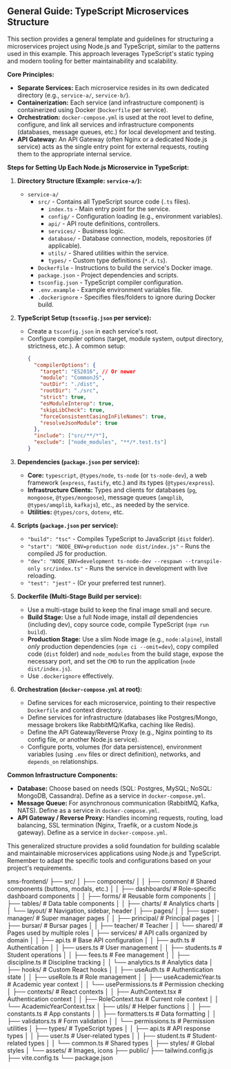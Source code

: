 ## General Guide: TypeScript Microservices Structure

This section provides a general template and guidelines for structuring a microservices project using Node.js and TypeScript, similar to the patterns used in this example. This approach leverages TypeScript's static typing and modern tooling for better maintainability and scalability.

**Core Principles:**

*   **Separate Services:** Each microservice resides in its own dedicated directory (e.g., `service-a/`, `service-b/`).
*   **Containerization:** Each service (and infrastructure component) is containerized using Docker (`Dockerfile` per service).
*   **Orchestration:** `docker-compose.yml` is used at the root level to define, configure, and link all services and infrastructure components (databases, message queues, etc.) for local development and testing.
*   **API Gateway:** An API Gateway (often Nginx or a dedicated Node.js service) acts as the single entry point for external requests, routing them to the appropriate internal service.

**Steps for Setting Up Each Node.js Microservice in TypeScript:**

1.  **Directory Structure (Example: `service-a/`):**
    *   `service-a/`
        *   `src/` - Contains all TypeScript source code (`.ts` files).
            *   `index.ts` - Main entry point for the service.
            *   `config/` - Configuration loading (e.g., environment variables).
            *   `api/` - API route definitions, controllers.
            *   `services/` - Business logic.
            *   `database/` - Database connection, models, repositories (if applicable).
            *   `utils/` - Shared utilities within the service.
            *   `types/` - Custom type definitions (`*.d.ts`).
        *   `Dockerfile` - Instructions to build the service's Docker image.
        *   `package.json` - Project dependencies and scripts.
        *   `tsconfig.json` - TypeScript compiler configuration.
        *   `.env.example` - Example environment variables file.
        *   `.dockerignore` - Specifies files/folders to ignore during Docker build.

2.  **TypeScript Setup (`tsconfig.json` per service):**
    *   Create a `tsconfig.json` in each service's root.
    *   Configure compiler options (target, module system, output directory, strictness, etc.). A common setup:
        ```json
        {
          "compilerOptions": {
            "target": "ES2016", // Or newer
            "module": "CommonJS",
            "outDir": "./dist",
            "rootDir": "./src",
            "strict": true,
            "esModuleInterop": true,
            "skipLibCheck": true,
            "forceConsistentCasingInFileNames": true,
            "resolveJsonModule": true
          },
          "include": ["src/**/*"],
          "exclude": ["node_modules", "**/*.test.ts"]
        }
        ```

3.  **Dependencies (`package.json` per service):**
    *   **Core:** `typescript`, `@types/node`, `ts-node` (or `ts-node-dev`), a web framework (`express`, `fastify`, etc.) and its types (`@types/express`).
    *   **Infrastructure Clients:** Types and clients for databases (`pg`, `mongoose`, `@types/mongoose`), message queues (`amqplib`, `@types/amqplib`, `kafkajs`), etc., as needed by the service.
    *   **Utilities:** `@types/cors`, `dotenv`, etc.

4.  **Scripts (`package.json` per service):**
    *   `"build": "tsc"` - Compiles TypeScript to JavaScript (`dist` folder).
    *   `"start": "NODE_ENV=production node dist/index.js"` - Runs the compiled JS for production.
    *   `"dev": "NODE_ENV=development ts-node-dev --respawn --transpile-only src/index.ts"` - Runs the service in development with live reloading.
    *   `"test": "jest"` - (Or your preferred test runner).

5.  **Dockerfile (Multi-Stage Build per service):**
    *   Use a multi-stage build to keep the final image small and secure.
    *   **Build Stage:** Use a full Node image, install *all* dependencies (including dev), copy source code, compile TypeScript (`npm run build`).
    *   **Production Stage:** Use a slim Node image (e.g., `node:alpine`), install *only* production dependencies (`npm ci --omit=dev`), copy compiled code (`dist` folder) and `node_modules` from the build stage, expose the necessary port, and set the `CMD` to run the application (`node dist/index.js`).
    *   Use `.dockerignore` effectively.

6.  **Orchestration (`docker-compose.yml` at root):**
    *   Define services for each microservice, pointing to their respective `Dockerfile` and context directory.
    *   Define services for infrastructure (databases like Postgres/Mongo, message brokers like RabbitMQ/Kafka, caching like Redis).
    *   Define the API Gateway/Reverse Proxy (e.g., Nginx pointing to its config file, or another Node.js service).
    *   Configure ports, volumes (for data persistence), environment variables (using `.env` files or direct definition), networks, and `depends_on` relationships.

**Common Infrastructure Components:**

*   **Database:** Choose based on needs (SQL: Postgres, MySQL; NoSQL: MongoDB, Cassandra). Define as a service in `docker-compose.yml`.
*   **Message Queue:** For asynchronous communication (RabbitMQ, Kafka, NATS). Define as a service in `docker-compose.yml`.
*   **API Gateway / Reverse Proxy:** Handles incoming requests, routing, load balancing, SSL termination (Nginx, Traefik, or a custom Node.js gateway). Define as a service in `docker-compose.yml`.

This generalized structure provides a solid foundation for building scalable and maintainable microservices applications using Node.js and TypeScript. Remember to adapt the specific tools and configurations based on your project's requirements.




sms-frontend/
├── src/
│   ├── components/
│   │   ├── common/              # Shared components (buttons, modals, etc.)
│   │   ├── dashboards/          # Role-specific dashboard components
│   │   ├── forms/               # Reusable form components
│   │   ├── tables/              # Data table components
│   │   ├── charts/              # Analytics charts
│   │   └── layout/              # Navigation, sidebar, header
│   ├── pages/
│   │   ├── super-manager/   # Super manager pages
│   │   ├── principal/       # Principal pages
│   │   ├── bursar/          # Bursar pages
│   │   ├── teacher/         # Teacher 
│   │   └── shared/              # Pages used by multiple roles
│   ├── services/                # API calls organized by domain
│   │   ├── api.ts              # Base API configuration
│   │   ├── auth.ts             # Authentication
│   │   ├── users.ts            # User management
│   │   ├── students.ts         # Student operations
│   │   ├── fees.ts             # Fee management
│   │   ├── discipline.ts       # Discipline tracking
│   │   └── analytics.ts        # Analytics data
│   ├── hooks/                   # Custom React hooks
│   │   ├── useAuth.ts          # Authentication state
│   │   ├── useRole.ts          # Role management
│   │   ├── useAcademicYear.ts  # Academic year context
│   │   └── usePermissions.ts   # Permission checking
│   ├── contexts/                # React contexts
│   │   ├── AuthContext.tsx     # Authentication context
│   │   ├── RoleContext.tsx     # Current role context
│   │   └── AcademicYearContext.tsx
│   ├── utils/                   # Helper functions
│   │   ├── constants.ts        # App constants
│   │   ├── formatters.ts       # Data formatting
│   │   ├── validators.ts       # Form validation
│   │   └── permissions.ts      # Permission utilities
│   ├── types/                   # TypeScript types
│   │   ├── api.ts              # API response types
│   │   ├── user.ts             # User-related types
│   │   ├── student.ts          # Student-related types
│   │   └── common.ts           # Shared types
│   ├── styles/                  # Global styles
│   └── assets/                  # Images, icons
├── public/
├── tailwind.config.js
├── vite.config.ts
└── package.json
